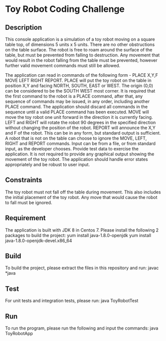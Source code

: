 <h1>Toy Robot Coding Challenge</h1>
<h2>Description</h2>
This console application is a simulation of a toy robot moving on a square table top, of dimensions 5 units x 5 units. There are no
other obstructions on the table surface. The robot is free to roam around the surface of the table, but must be prevented
from falling to destruction. Any movement that would result in the robot falling from the table must be prevented,
however further valid movement commands must still be allowed.

The application can read in commands of the following form -
PLACE X,Y,F
MOVE
LEFT
RIGHT
REPORT.
PLACE will put the toy robot on the table in position X,Y and facing NORTH, SOUTH, EAST or WEST. The origin (0,0)
can be considered to be the SOUTH WEST most corner. It is required that the first command to the robot is a PLACE
command, after that, any sequence of commands may be issued, in any order, including another PLACE command. The
application should discard all commands in the sequence until a valid PLACE command has been executed.
MOVE will move the toy robot one unit forward in the direction it is currently facing.
LEFT and RIGHT will rotate the robot 90 degrees in the specified direction without changing the position of the robot.
REPORT will announce the X,Y and F of the robot. This can be in any form, but standard output is sufficient.
A robot that is not on the table can choose to ignore the MOVE, LEFT, RIGHT and REPORT commands.
Input can be from a file, or from standard input, as the developer chooses.
Provide test data to exercise the application.
It is not required to provide any graphical output showing the movement of the toy robot.
The application should handle error states appropriately and be robust to user input.

<h2>Constraints</h2>
The toy robot must not fall off the table during movement. This also includes the initial placement of the toy robot. Any
move that would cause the robot to fall must be ignored.


<h2>Requirement</h2>
The application is built with JDK 8 in Centos 7. Please install the following 2 packages to build the project: 
yum install java-1.8.0-openjdk
yum install java-1.8.0-openjdk-devel.x86_64

<h2>Build</h2>
To build the project, please extract the files in this repository and run:
javac *java

<h2>Test</h2>
For unit tests and integration tests, please run:
java ToyRobotTest

<h2>Run</h2>
To run the program, please run the following and input the commands:
java ToyRobotApp
